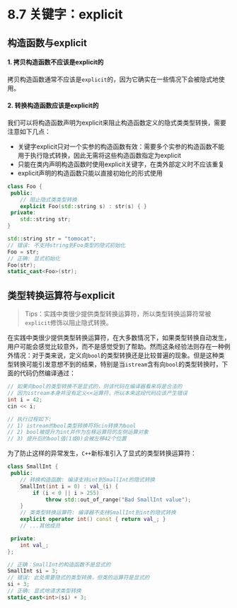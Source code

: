 # 8.7 关键字：explicit

## 构造函数与explicit

#### 1.  拷贝构造函数不应该是explicit的

拷贝构造函数通常不应该是`explicit`的，因为它确实在一些情况下会被隐式地使用。

#### 2. 转换构造函数应该是explicit的

我们可以将构造函数声明为explicit来阻止构造函数定义的隐式类类型转换，需要注意如下几点：

* 关键字explicit只对一个实参的构造函数有效：需要多个实参的构造函数不能用于执行隐式转换，因此无需将这些构造函数指定为explicit
* 只能在类内声明构造函数时使用explicit关键字，在类外部定义时不应该重复
* explicit声明的构造函数只能以直接初始化的形式使用

```c++
class Foo {
 public:
    // 阻止隐式类类型转换
    explicit Foo(std::string s) : str(s) { }
 private:
    std::string str;
}

std::string str = "tomocat";
// 错误: 不支持string到Foo类型的隐式初始化
Foo = str;
// 正确: 显式初始化
Foo(str);
static_cast<Foo>(str);
```

## 类型转换运算符与explicit

> Tips：实践中类很少提供类型转换运算符，所以类型转换运算符常被`explicit`修饰以阻止隐式转换。

在实践中类很少提供类型转换运算符，在大多数情况下，如果类型转换自动发生，用户可能会感觉比较意外，而不是感觉受到了帮助。然而这条经验法则存在一种例外情况：对于类来说，定义向`bool`的类型转换还是比较普遍的现象。但是这种类型转换可能引发意想不到的结果，特别是当`istream`含有向`bool`的类型转换时，下面的代码仍然编译通过：

```c++
// 如果向bool的类型转换不是显式的，则该代码在编译器看来将是合法的
// 因为istream本身并没有定义<<运算符，所以本来这段代码应该产生错误
int i = 42;
cin << i;

// 执行过程如下:
// 1) istream的bool类型转换符将cin转换为bool
// 2) bool被提升为int并作为左移运算符的左侧运算对象
// 3) 提升后的bool值(1或0)会被左移42个位置
```

为了防止这样的异常发生，`C++`新标准引入了显式的类型转换运算符：

```c++
class SmallInt {
 public:
    // 转换构造函数: 编译支持int到SmallInt的隐式转换
    SmallInt(int i = 0) : val_(i) {
        if (i < 0 || i > 255)
            throw std::out_of_range("Bad SmallInt value");
    }
    // 类类型转换运算符: 编译器不支持SmallInt到int的隐式转换
    explicit operator int() const { return val_; }
    // ...其他成员

 private:
    int val_;
};

// 正确：SmallInt的构造函数不是显式的
SmallInt si = 3;
// 错误: 此处需要隐式的类型转换，但类的运算符是显式的
si + 3;
// 正确: 显式地请求类型转换
static_cast<int>(si) + 3;
```




